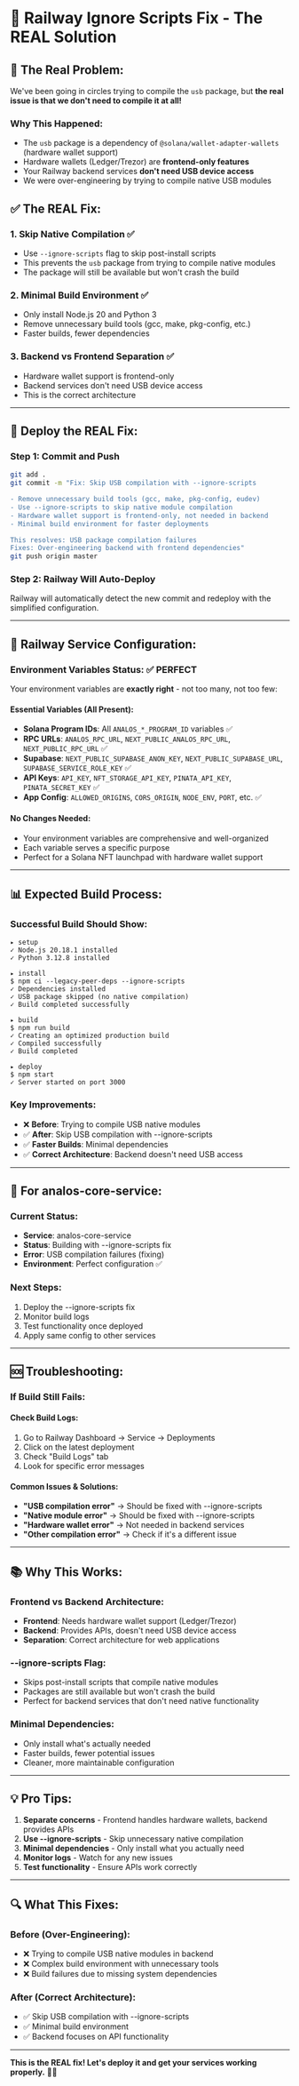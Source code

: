 # 🚂 Railway Ignore Scripts Fix - The REAL Solution

## 🎯 **The Real Problem:**

We've been going in circles trying to compile the `usb` package, but **the real issue is that we don't need to compile it at all!**

### **Why This Happened:**
- The `usb` package is a dependency of `@solana/wallet-adapter-wallets` (hardware wallet support)
- Hardware wallets (Ledger/Trezor) are **frontend-only features**
- Your Railway backend services **don't need USB device access**
- We were over-engineering by trying to compile native USB modules

## ✅ **The REAL Fix:**

### **1. Skip Native Compilation** ✅
- Use `--ignore-scripts` flag to skip post-install scripts
- This prevents the `usb` package from trying to compile native modules
- The package will still be available but won't crash the build

### **2. Minimal Build Environment** ✅
- Only install Node.js 20 and Python 3
- Remove unnecessary build tools (gcc, make, pkg-config, etc.)
- Faster builds, fewer dependencies

### **3. Backend vs Frontend Separation** ✅
- Hardware wallet support is frontend-only
- Backend services don't need USB device access
- This is the correct architecture

---

## 🚀 **Deploy the REAL Fix:**

### **Step 1: Commit and Push**
```bash
git add .
git commit -m "Fix: Skip USB compilation with --ignore-scripts

- Remove unnecessary build tools (gcc, make, pkg-config, eudev)
- Use --ignore-scripts to skip native module compilation
- Hardware wallet support is frontend-only, not needed in backend
- Minimal build environment for faster deployments

This resolves: USB package compilation failures
Fixes: Over-engineering backend with frontend dependencies"
git push origin master
```

### **Step 2: Railway Will Auto-Deploy**
Railway will automatically detect the new commit and redeploy with the simplified configuration.

---

## 🔧 **Railway Service Configuration:**

### **Environment Variables Status: ✅ PERFECT**

Your environment variables are **exactly right** - not too many, not too few:

#### **Essential Variables (All Present):**
- **Solana Program IDs**: All `ANALOS_*_PROGRAM_ID` variables ✅
- **RPC URLs**: `ANALOS_RPC_URL`, `NEXT_PUBLIC_ANALOS_RPC_URL`, `NEXT_PUBLIC_RPC_URL` ✅
- **Supabase**: `NEXT_PUBLIC_SUPABASE_ANON_KEY`, `NEXT_PUBLIC_SUPABASE_URL`, `SUPABASE_SERVICE_ROLE_KEY` ✅
- **API Keys**: `API_KEY`, `NFT_STORAGE_API_KEY`, `PINATA_API_KEY`, `PINATA_SECRET_KEY` ✅
- **App Config**: `ALLOWED_ORIGINS`, `CORS_ORIGIN`, `NODE_ENV`, `PORT`, etc. ✅

#### **No Changes Needed:**
- Your environment variables are comprehensive and well-organized
- Each variable serves a specific purpose
- Perfect for a Solana NFT launchpad with hardware wallet support

---

## 📊 **Expected Build Process:**

### **Successful Build Should Show:**
```
▸ setup
✓ Node.js 20.18.1 installed
✓ Python 3.12.8 installed

▸ install
$ npm ci --legacy-peer-deps --ignore-scripts
✓ Dependencies installed
✓ USB package skipped (no native compilation)
✓ Build completed successfully

▸ build  
$ npm run build
✓ Creating an optimized production build
✓ Compiled successfully
✓ Build completed

▸ deploy
$ npm start
✓ Server started on port 3000
```

### **Key Improvements:**
- ❌ **Before**: Trying to compile USB native modules
- ✅ **After**: Skip USB compilation with --ignore-scripts
- ✅ **Faster Builds**: Minimal dependencies
- ✅ **Correct Architecture**: Backend doesn't need USB access

---

## 🎯 **For analos-core-service:**

### **Current Status:**
- **Service**: analos-core-service
- **Status**: Building with --ignore-scripts fix
- **Error**: USB compilation failures (fixing)
- **Environment**: Perfect configuration ✅

### **Next Steps:**
1. Deploy the --ignore-scripts fix
2. Monitor build logs
3. Test functionality once deployed
4. Apply same config to other services

---

## 🆘 **Troubleshooting:**

### **If Build Still Fails:**

#### **Check Build Logs:**
1. Go to Railway Dashboard → Service → Deployments
2. Click on the latest deployment
3. Check "Build Logs" tab
4. Look for specific error messages

#### **Common Issues & Solutions:**
- **"USB compilation error"** → Should be fixed with --ignore-scripts
- **"Native module error"** → Should be fixed with --ignore-scripts
- **"Hardware wallet error"** → Not needed in backend services
- **"Other compilation error"** → Check if it's a different issue

---

## 📚 **Why This Works:**

### **Frontend vs Backend Architecture:**
- **Frontend**: Needs hardware wallet support (Ledger/Trezor)
- **Backend**: Provides APIs, doesn't need USB device access
- **Separation**: Correct architecture for web applications

### **--ignore-scripts Flag:**
- Skips post-install scripts that compile native modules
- Packages are still available but won't crash the build
- Perfect for backend services that don't need native functionality

### **Minimal Dependencies:**
- Only install what's actually needed
- Faster builds, fewer potential issues
- Cleaner, more maintainable configuration

---

## 💡 **Pro Tips:**

1. **Separate concerns** - Frontend handles hardware wallets, backend provides APIs
2. **Use --ignore-scripts** - Skip unnecessary native compilation
3. **Minimal dependencies** - Only install what you actually need
4. **Monitor logs** - Watch for any new issues
5. **Test functionality** - Ensure APIs work correctly

---

## 🔍 **What This Fixes:**

### **Before (Over-Engineering):**
- ❌ Trying to compile USB native modules in backend
- ❌ Complex build environment with unnecessary tools
- ❌ Build failures due to missing system dependencies

### **After (Correct Architecture):**
- ✅ Skip USB compilation with --ignore-scripts
- ✅ Minimal build environment
- ✅ Backend focuses on API functionality

---

**This is the REAL fix! Let's deploy it and get your services working properly.** 🚂✨
